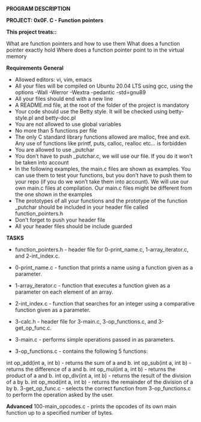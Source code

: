 **PROGRAM DESCRIPTION**

**PROJECT: 0x0F. C - Function pointers**

**This project treats::**


What are function pointers and how to use them
What does a function pointer exactly hold
Where does a function pointer point to in the virtual memory

**Requirements**
**General**
* Allowed editors: vi, vim, emacs
* All your files will be compiled on Ubuntu 20.04 LTS using gcc, using the options -Wall -Werror -Wextra -pedantic -std=gnu89
* All your files should end with a new line
* A README.md file, at the root of the folder of the project is mandatory
* Your code should use the Betty style. It will be checked using betty-style.pl and betty-doc.pl
* You are not allowed to use global variables
* No more than 5 functions per file
* The only C standard library functions allowed are malloc, free and exit. Any use of functions like printf, puts, calloc, realloc etc… is forbidden
* You are allowed to use _putchar
* You don’t have to push _putchar.c, we will use our file. If you do it won’t be taken into account
* In the following examples, the main.c files are shown as examples. You can use them to test your functions, but you don’t have to push them to your repo (if you do we won’t take them into account). We will use our own main.c files at compilation. Our main.c files might be different from the one shown in the examples
* The prototypes of all your functions and the prototype of the function _putchar should be included in your header file called function_pointers.h
* Don’t forget to push your header file
* All your header files should be include guarded


**TASKS**

* function_pointers.h - header file for 0-print_name.c, 1-array_iterator.c, and 2-int_index.c.

* 0-print_name.c - function that prints a name using a function given as a parameter.

* 1-array_iterator.c - function that executes a function given as a parameter on each element of an array.

* 2-int_index.c - function that searches for an integer using a comparative function given as a parameter.

* 3-calc.h - header file for 3-main.c, 3-op_functions.c, and 3-get_op_func.c.

* 3-main.c - performs simple operations passed in as parameters.

* 3-op_functions.c - contains the following 5 functions:

int op_add(int a, int b) - returns the sum of a and b.
int op_sub(int a, int b) - returns the difference of a and b.
int op_mul(int a, int b) - returns the product of a and b.
int op_div(int a, int b) - returns the result of the division of a by b.
int op_mod(int a, int b) - returns the remainder of the division of a by b.
3-get_op_func.c - selects the correct function from 3-op_functions.c to perform the operation asked by the user.

**Advanced**
100-main_opcodes.c - prints the opcodes of its own main function up to a specified number of bytes.
